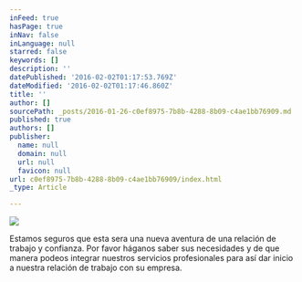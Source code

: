 ```yaml
---
inFeed: true
hasPage: true
inNav: false
inLanguage: null
starred: false
keywords: []
description: ''
datePublished: '2016-02-02T01:17:53.769Z'
dateModified: '2016-02-02T01:17:46.860Z'
title: ''
author: []
sourcePath: _posts/2016-01-26-c0ef8975-7b8b-4288-8b09-c4ae1bb76909.md
published: true
authors: []
publisher:
  name: null
  domain: null
  url: null
  favicon: null
url: c0ef8975-7b8b-4288-8b09-c4ae1bb76909/index.html
_type: Article

---
```

![](https://s3-us-west-2.amazonaws.com/the-grid-img/p/6baba36d11b70d4bd46ef6a3d614b676624ad8ca.jpg)

Estamos seguros que esta sera una nueva aventura de una relación de trabajo y confianza. Por favor háganos saber sus necesidades y de que manera podeos integrar nuestros servicios profesionales para así dar inicio a nuestra relación de trabajo con su empresa.